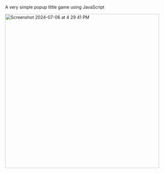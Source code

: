 A very simple popup little game using JavaScript

<img width="500" alt="Screenshot 2024-07-06 at 4 29 41 PM" src="https://github.com/NiveditaParmarz/JS-popup-game/assets/123835781/94434f22-11d0-47e6-9a87-e5167e881887">
